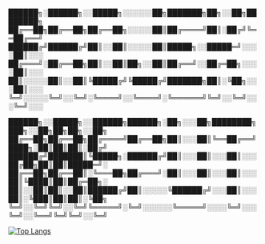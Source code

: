 
██████╗░██████╗░░█████╗░░░░░░██╗███████╗██╗░░██╗████████╗
██╔══██╗██╔══██╗██╔══██╗░░░░░██║██╔════╝██║░██╔╝╚══██╔══╝
██████╔╝██████╔╝██║░░██║░░░░░██║█████╗░░█████═╝░░░░██║░░░
██╔═══╝░██╔══██╗██║░░██║██╗░░██║██╔══╝░░██╔═██╗░░░░██║░░░
██║░░░░░██║░░██║╚█████╔╝╚█████╔╝███████╗██║░╚██╗░░░██║░░░
╚═╝░░░░░╚═╝░░╚═╝░╚════╝░░╚════╝░╚══════╝╚═╝░░╚═╝░░░╚═╝░░░

██████╗░░█████╗░░██████╗██████╗░██╗░░░██╗████████╗███╗░░██╗██╗██╗░░██╗
██╔══██╗██╔══██╗██╔════╝██╔══██╗██║░░░██║╚══██╔══╝████╗░██║██║██║░██╔╝
██████╔╝███████║╚█████╗░██████╔╝██║░░░██║░░░██║░░░██╔██╗██║██║█████═╝░
██╔══██╗██╔══██║░╚═══██╗██╔═══╝░██║░░░██║░░░██║░░░██║╚████║██║██╔═██╗░
██║░░██║██║░░██║██████╔╝██║░░░░░╚██████╔╝░░░██║░░░██║░╚███║██║██║░╚██╗
╚═╝░░╚═╝╚═╝░░╚═╝╚═════╝░╚═╝░░░░░░╚═════╝░░░░╚═╝░░░╚═╝░░╚══╝╚═╝╚═╝░░╚═╝
<!-- my-badges start -->
<!-- my-badges end -->

[![Top Langs](https://github-readme-stats.vercel.app/api/top-langs/?username=prometheus1987&theme=synthwave)](https://github.com/prometheus1987/github-readme-stats)
